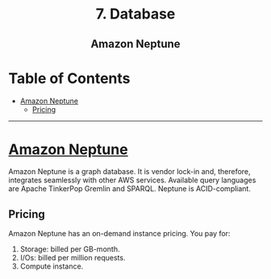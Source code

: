 <div align='center'>
  <h1> 7. Database </h1>
  <h2> Amazon Neptune </h2>
</div>

# Table of Contents

- [Amazon Neptune](#neptune)
  - [Pricing](#pricing)

---

# [Amazon Neptune](https://aws.amazon.com/pt/neptune/)

Amazon Neptune is a graph database. It is vendor lock-in and, therefore, integrates seamlessly with other AWS services. Available query languages are Apache TinkerPop Gremlin and SPARQL. Neptune is ACID-compliant.

## Pricing

Amazon Neptune has an on-demand instance pricing. You pay for:

1. Storage: billed per GB-month.
2. I/Os: billed per million requests.
3. Compute instance.
